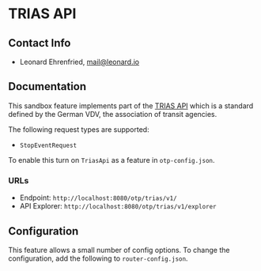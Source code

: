 # TRIAS API

## Contact Info

- Leonard Ehrenfried, mail@leonard.io

## Documentation

This sandbox feature implements part of the [TRIAS API](https://www.vdv.de/projekt-ip-kom-oev-ekap.aspx) 
which is a standard defined by the German VDV, the association of transit agencies.

The following request types are supported:

- `StopEventRequest`

To enable this turn on `TriasApi` as a feature in `otp-config.json`.

### URLs

- Endpoint: `http://localhost:8080/otp/trias/v1/`
- API Explorer: `http://localhost:8080/otp/trias/v1/explorer`

## Configuration

This feature allows a small number of config options. To change the configuration, add the 
following to `router-config.json`.

<!-- INSERT: config -->
